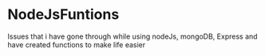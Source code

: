 # NodeJsFuntions
Issues that i have gone through while using nodeJs, mongoDB, Express and have created functions to make life easier
